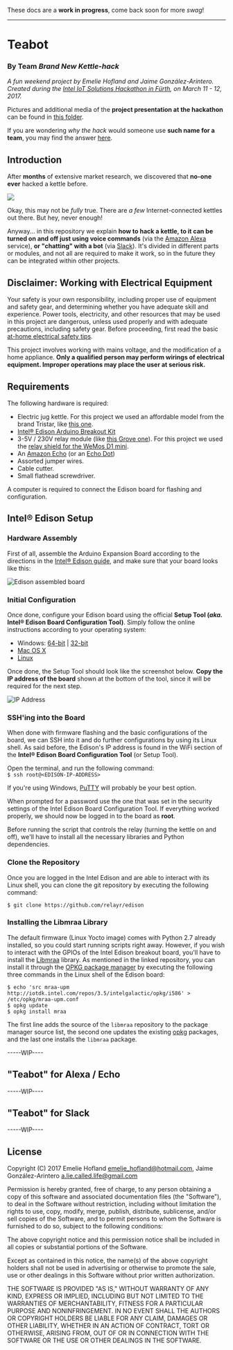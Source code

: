 These docs are a **work in progress**, come back soon for more *swag*!

---

# Teabot

### By Team _Brand New Kettle-hack_

*A fun weekend project by Emelie Hofland and Jaime González-Arintero. Created during the [Intel IoT Solutions Hackathon in Fürth](https://software.intel.com/en-us/blogs/2017/02/03/intel-iot-solutions-hackathon), on March 11 - 12, 2017.*

Pictures and additional media of the **project presentation at the hackathon** can be found in [this folder](./hackathon).

If you are wondering _why the hack_ would someone use **such name for a team**, you may find the answer [here](https://www.youtube.com/watch?v=SYVLxLvdhpY). 

## Introduction

After **months** of extensive market research, we discovered that **no-one ever** hacked a kettle before.

![](./assets/market_research_01.png)

Okay, this may not be _fully_ true. There are _a few_ Internet-connected kettles out there. But hey, never enough!

Anyway... in this repository we explain **how to hack a kettle, to it can be turned on and off just using voice commands** (via the [Amazon Alexa](https://developer.amazon.com/alexa) service), **or "chatting" with a bot** (via [Slack](https://slack.com)). It's divided in different parts or modules, and not all are required to make it work, so in the future they can be integrated within other projects.

## Disclaimer: Working with Electrical Equipment

Your safety is your own responsibility, including proper use of equipment and safety gear, and determining whether you have adequate skill and experience. Power tools, electricity, and other resources that may be used in this project are dangerous, unless used properly and with adequate precautions, including safety gear. Before proceeding, first read the basic [at-home electrical safety tips](https://www.bchydro.com/safety-outages/electrical-safety/safety-at-home/electrical-safety-tips.html).

This project involves working with mains voltage, and the modification of a home appliance. **Only a qualified person may perform wirings of electrical equipment. Improper operations may place the user at serious risk.**

## Requirements

The following hardware is required:

* Electric jug kettle. For this project we used an affordable model from the brand Tristar, like [this one](http://www.tristar.eu/en/Home_Appliances/Breakfast___Brunch/Jug_Kettles/WK-1337/3/6669).
* [Intel® Edison Arduino Breakout Kit](https://www.arduino.cc/en/ArduinoCertified/IntelEdison#toc3)
* 3-5V / 230V relay module (like [this Grove one](https://www.seeedstudio.com/Grove-Relay-p-769.html)). For this project we used the [relay shield for the WeMos D1 mini](https://www.aliexpress.com/store/product/Relay-Shield-for-WeMos-D1-mini-button/1331105_32596395175.html?spm=2114.12010608.0.0.JXGY1P).
* An [Amazon Echo](http://a.co/9imYj0b) (or an [Echo Dot](http://a.co/4MYRdzt))
* Assorted jumper wires.
* Cable cutter.
* Small flathead screwdriver.

A computer is required to connect the Edison board for flashing and configuration.

## Intel® Edison Setup

### Hardware Assembly

First of all, assemble the Arduino Expansion Board according to the directions in the [Intel® Edison guide](https://software.intel.com/en-us/node/628221), and make sure that your board looks like this:

![Edison assembled board](./assets/edison_assembled_board.jpg)

### Initial Configuration

Once done, configure your Edison board using the official **Setup Tool (*aka.* Intel® Edison Board Configuration Tool)**. Simply follow the online instructions according to your operating system:  

* Windows: [64-bit](https://software.intel.com/en-us/get-started-edison-windows-step2) | [32-bit](https://software.intel.com/en-us/get-started-edison-windows-32-step2)
* [Mac OS X](https://software.intel.com/en-us/get-started-edison-osx-step2)
* [Linux](https://software.intel.com/en-us/get-started-edison-linux-step2)

Once done, the Setup Tool should look like the screenshot below. **Copy the IP address of the board** shown at the bottom of the tool, since it will be required for the next step.

![IP Address](./assets/edison-board-configuration-tool.png)


### SSH'ing into the Board

When done with firmware flashing and the basic configurations of the board, we can SSH into it and do further configurations by using its Linux shell. As said before, the Edison's IP address is found in the WiFi section of the **Intel® Edison Board Configuration Tool** (or Setup Tool).

Open the terminal, and run the following command:  
`$ ssh root@<EDISON-IP-ADDRESS>`

If you're using Windows, [PuTTY](http://www.putty.org) will probably be your best option.

When prompted for a password use the one that was set in the security settings of the Intel Edison Board Configuration Tool. If everything worked properly, we should now be logged in to the board as **root**.

Before running the script that controls the relay (turning the kettle on and off), we'll have to install all the necessary libraries and Python dependencies.

### Clone the Repository

Once you are logged in the Intel Edison and are able to interact with its Linux shell, you can clone the git repository by executing the following command:

`$ git clone https://github.com/relayr/edison`

### Installing the Libmraa Library

The default firmware (Linux Yocto image) comes with Python 2.7 already installed, so you could start running scripts right away. However, if you wish to interact with the GPIOs of the Intel Edison breakout board, you'll have to install the [Libmraa](https://github.com/intel-iot-devkit/mraa) library. As mentioned in the linked repository, you can install it through the [OPKG package manager](https://wiki.openwrt.org/doc/techref/opkg) by executing the following three commands in the Linux shell of the Edison board:

```shell
$ echo 'src mraa-upm http://iotdk.intel.com/repos/3.5/intelgalactic/opkg/i586' > /etc/opkg/mraa-upm.conf
$ opkg update
$ opkg install mraa
```

The first line adds the source of the `libmraa` repository to the package manager source list, the second one updates the existing [opkg](https://en.wikipedia.org/wiki/Opkg) packages, and the last one
installs the `libmraa` package.

-----WIP----

## "Teabot" for Alexa / Echo

-----WIP----

## "Teabot" for Slack

-----WIP----

## License

Copyright (C) 2017 Emelie Hofland <emelie_hofland@hotmail.com>, Jaime González-Arintero <a.lie.called.life@gmail.com>

Permission is hereby granted, free of charge, to any person obtaining a copy of this software and associated documentation files (the "Software"), to deal in the Software without restriction, including without limitation the rights to use, copy, modify, merge, publish, distribute, sublicense, and/or sell
copies of the Software, and to permit persons to whom the Software is furnished to do so, subject to the following conditions:

The above copyright notice and this permission notice shall be included in all copies or substantial portions of the Software.

Except as contained in this notice, the name(s) of the above copyright holders shall not be used in advertising or otherwise to promote the sale, use or
other dealings in this Software without prior written authorization.

THE SOFTWARE IS PROVIDED "AS IS," WITHOUT WARRANTY OF ANY KIND, EXPRESS OR IMPLIED, INCLUDING BUT NOT LIMITED TO THE WARRANTIES OF MERCHANTABILITY,
FITNESS FOR A PARTICULAR PURPOSE AND NONINFRINGEMENT.  IN NO EVENT SHALL THE AUTHORS OR COPYRIGHT HOLDERS BE LIABLE FOR ANY CLAIM, DAMAGES OR OTHER
LIABILITY, WHETHER IN AN ACTION OF CONTRACT, TORT OR OTHERWISE, ARISING FROM, OUT OF OR IN CONNECTION WITH THE SOFTWARE OR THE USE OR OTHER DEALINGS IN THE
SOFTWARE.
